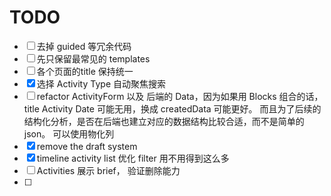 # TODO

- [ ] 去掉 guided 等冗余代码
- [ ] 先只保留最常见的 templates
- [ ] 各个页面的title 保持统一
- [x] 选择 Activity Type 自动聚焦搜索
- [ ] refactor ActivityForm 以及 后端的 Data，因为如果用 Blocks 组合的话，title Activity Date 可能无用，换成 createdData 可能更好。 而且为了后续的结构化分析，是否在后端也建立对应的数据结构比较合适，而不是简单的 json。 可以使用物化列
- [x] remove the draft system
- [x] timeline activity list 优化 filter 用不用得到这么多
- [ ] Activities 展示 brief， 验证删除能力
- [ ] 